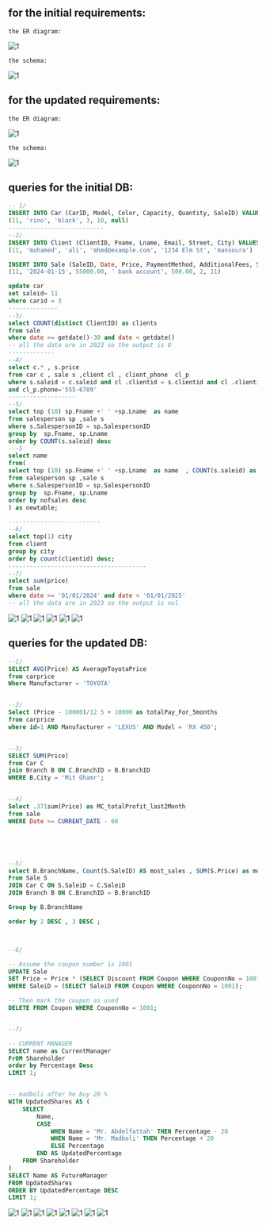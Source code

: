 ## for the initial requirements:
`the ER diagram:`

![1](../DATABASEPROJECT/pics/er1.png)

`the schema:`

![1](../DATABASEPROJECT/pics/s1.jpg)

## for the updated requirements:

`the ER diagram:`

![1](../DATABASEPROJECT/pics/er2.jpg)

`the schema:`

![1](../DATABASEPROJECT/pics/s2.jpg)


## queries for the initial DB:
``` sql 
-- 1/
INSERT INTO Car (CarID, Model, Color, Capacity, Quantity, SaleID) VALUES
(11, 'rino', 'black', 3, 10, null)
---------------------------
--2/
INSERT INTO Client (ClientID, Fname, Lname, Email, Street, City) VALUES
(11, 'mohamed', 'ali', 'mhmd@example.com', '1234 Elm St', 'mansoura')

INSERT INTO Sale (SaleID, Date, Price, PaymentMethod, AdditionalFees, SalespersonID, ClientID) VALUES
(11, '2024-01-15', 55000.00, ' bank account', 500.00, 2, 11)

update car 
set saleid= 11
where carid = 3 
--------------
--3/
select COUNT(distinct ClientID) as clients 
from sale 
where date >= getdate()-30 and date < getdate()
-- all the data are in 2023 so the output is 0
-------------
--4/
select c.* , s.price 
from car c , sale s ,client cl , client_phone  cl_p
where s.saleid = c.saleid and cl .clientid = s.clientid and cl .clientid = cl_p.clientid
and cl_p.phone='555-6789'
-------------------
--5/
select top (10) sp.Fname +' ' +sp.Lname  as name  
from salesperson sp ,sale s
where s.SalespersonID = sp.SalespersonID
group by  sp.Fname, sp.Lname
order by COUNT(s.saleid) desc
---5 
select name 
from(
select top (10) sp.Fname +' ' +sp.Lname  as name  , COUNT(s.saleid) as nofsales
from salesperson sp ,sale s
where s.SalespersonID = sp.SalespersonID
group by  sp.Fname, sp.Lname
order by nofsales desc
) as newtable;

--------------------------
--6/
select top(1) city 
from client 
group by city
order by count(clientid) desc;
---------------------------------------
--7/
select sum(price) 
from sale 
where date >= '01/01/2024' and date < '01/01/2025'
-- all the data are in 2023 so the output is nul
```

![1](../DATABASEPROJECT/pics/0.png)
![1](../DATABASEPROJECT/pics/1.png)
![1](../DATABASEPROJECT/pics/2.png)
![1](../DATABASEPROJECT/pics/3.png)
![1](../DATABASEPROJECT/pics/4.png)
![1](../DATABASEPROJECT/pics/5.png)





## queries for the updated DB:
``` sql 
--1/
SELECT AVG(Price) AS AverageToyotaPrice
from carprice
Where Manufacturer = 'TOYOTA'


--2/
Select (Price - 10000)/12 5 + 10000 as totalPay_For_5months
from carprice
where id=1 AND Manufacturer = 'LEXUS' AND Model = 'RX 450';


--3/
SELECT SUM(Price) 
from Car C
join Branch B ON C.BranchID = B.BranchID
WHERE B.City = 'Mit Ghamr';


--4/
Select .371sum(Price) as MC_totalProfit_last2Month
from sale 
WHERE Date >= CURRENT_DATE - 60





--5/ 
select B.BranchName, Count(S.SaleID) AS most_sales , SUM(S.Price) as most_profit
From Sale S 
JOIN Car C ON S.SaleiD = C.SaleiD
JOIN Branch B ON C.BranchID = B.BranchID

Group by B.BranchName

order by 2 DESC , 3 DESC ;



--6/

-- Assume the coupon number is 1001
UPDATE Sale
SET Price = Price * (SELECT Discount FROM Coupon WHERE CouponnNo = 1001)
WHERE SaleiD = (SELECT SaleiD FROM Coupon WHERE CouponnNo = 1001);

-- Then mark the coupon as used
DELETE FROM Coupon WHERE CouponnNo = 1001;


--7/

-- CURRENT MANAGER
SELECT name as CurrentManager
FrOM Shareholder
order by Percentage Desc
LIMIT 1;


-- madboli after he buy 20 %
WITH UpdatedShares AS (
    SELECT 
        Name,
        CASE 
            WHEN Name = 'Mr. Abdelfattah' THEN Percentage - 20
            WHEN Name = 'Mr. Madboli' THEN Percentage + 20
            ELSE Percentage 
        END AS UpdatedPercentage
    FROM Shareholder
)
SELECT Name AS FutureManager
FROM UpdatedShares
ORDER BY UpdatedPercentage DESC
LIMIT 1;
```

![1](../DATABASEPROJECT/pics/00.png)
![1](../DATABASEPROJECT/pics/11.png)
![1](../DATABASEPROJECT/pics/22.png)
![1](../DATABASEPROJECT/pics/33.png)
![1](../DATABASEPROJECT/pics/44.png)
![1](../DATABASEPROJECT/pics/55.png)
![1](../DATABASEPROJECT/pics/66.png)
![1](../DATABASEPROJECT/pics/77.png)
